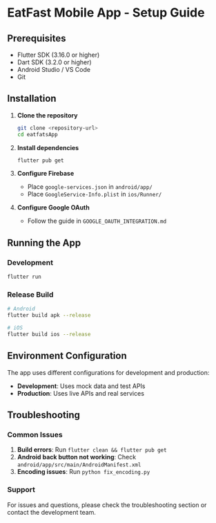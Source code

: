 # EatFast Mobile App - Setup Guide

## Prerequisites

- Flutter SDK (3.16.0 or higher)
- Dart SDK (3.2.0 or higher)
- Android Studio / VS Code
- Git

## Installation

1. **Clone the repository**
   ```bash
   git clone <repository-url>
   cd eatfatsApp
   ```

2. **Install dependencies**
   ```bash
   flutter pub get
   ```

3. **Configure Firebase**
   - Place `google-services.json` in `android/app/`
   - Place `GoogleService-Info.plist` in `ios/Runner/`

4. **Configure Google OAuth**
   - Follow the guide in `GOOGLE_OAUTH_INTEGRATION.md`

## Running the App

### Development
```bash
flutter run
```

### Release Build
```bash
# Android
flutter build apk --release

# iOS
flutter build ios --release
```

## Environment Configuration

The app uses different configurations for development and production:

- **Development**: Uses mock data and test APIs
- **Production**: Uses live APIs and real services

## Troubleshooting

### Common Issues

1. **Build errors**: Run `flutter clean && flutter pub get`
2. **Android back button not working**: Check `android/app/src/main/AndroidManifest.xml`
3. **Encoding issues**: Run `python fix_encoding.py`

### Support

For issues and questions, please check the troubleshooting section or contact the development team.
